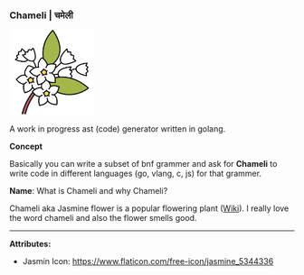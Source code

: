 ### Chameli | चमेली

<img src="./assets/logo.png" width=150 height=150 />



A work in progress ast (code) generator written in golang.

__Concept__

Basically you can write a subset of bnf grammer and ask for **Chameli** to write code in different languages (go, vlang, c, js) for that grammer. 

__Name__:
What is Chameli and why Chameli?

Chameli aka Jasmine flower is a popular flowering plant ([Wiki](https://en.wikipedia.org/wiki/Chameli)). I really love the word chameli and also the flower smells good.











<!-- Footer -->
----
__Attributes:__
- Jasmin Icon: https://www.flaticon.com/free-icon/jasmine_5344336